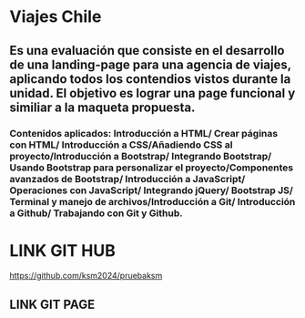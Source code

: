 # Viajes Chile 
## Es una evaluación que consiste en el desarrollo de una landing-page para una agencia de viajes, aplicando todos los contendios vistos durante la unidad. El objetivo es lograr una page funcional y similiar a la maqueta propuesta.
### Contenidos aplicados: Introducción a HTML/ Crear páginas con HTML/ Introducción a CSS/Añadiendo CSS al proyecto/Introducción a Bootstrap/ Integrando Bootstrap/ Usando Bootstrap para personalizar el proyecto/Componentes avanzados de Bootstrap/ Introducción a JavaScript/ Operaciones con JavaScript/ Integrando jQuery/ Bootstrap JS/ Terminal y manejo de archivos/Introducción a Git/ Introducción a Github/ Trabajando con Git y Github.

# LINK GIT HUB
https://github.com/ksm2024/pruebaksm 

## LINK GIT PAGE
